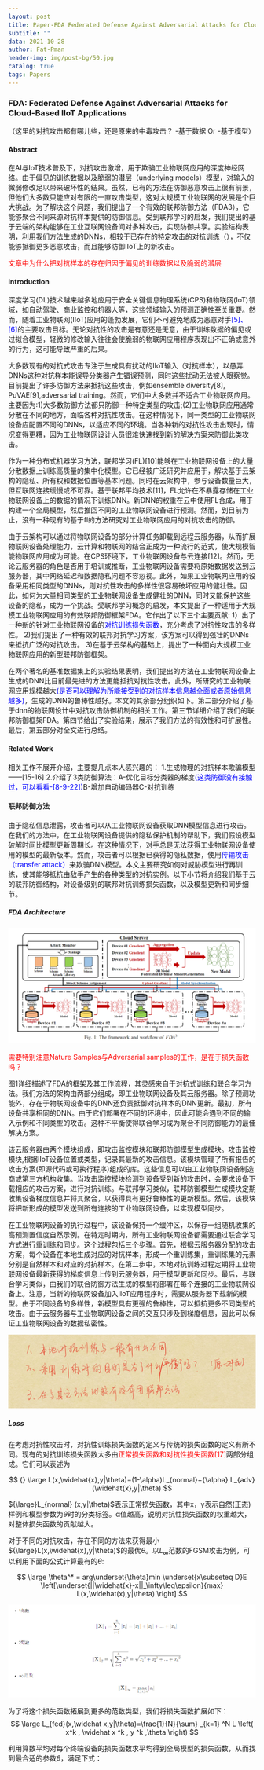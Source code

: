 ```yaml
---
layout: post
title: Paper-FDA Federated Defense Against Adversarial Attacks for Cloud-Based IIoT Applications
subtitle: ""
data: 2021-10-28
author: Fat-Pman
header-img: img/post-bg/50.jpg
catalog: true
tags: Papers
---
```


### FDA: Federated Defense Against Adversarial Attacks for Cloud-Based IIoT Applications

（这里的对抗攻击都有哪儿些，还是原来的中毒攻击？ -基于数据 Or -基于模型）

#### Abstract

在AI与IoT技术普及下，对抗攻击激增，用于欺骗工业物联网应用的深度神经网络。由于偏见的训练数据以及脆弱的潜层（underlying models）模型，对输入的微弱修改足以带来破坏性的结果。虽然，已有的方法在防御恶意攻击上很有前景，但他们大多数只能应对有限的一直攻击类型，这对大规模工业物联网的发展是个巨大挑战。为了解决这个问题，我们提出了一个有效的联邦防御方法（FDA3），它能够聚合不同来源对抗样本提供的防御信息。受到联邦学习的启发，我们提出的基于云端的架构能够在工业互联网设备间对多种攻击，实现防御共享。实验结构表明，利用我们方法生成的DNNs，相较于已存在的特定攻击的对抗训练（），不仅能够抵御更多恶意攻击，而且能够防御IIoT上的新攻击。

<font color=red>文章中为什么把对抗样本的存在归因于偏见的训练数据以及脆弱的潜层</font>

#### introduction

深度学习(DL)技术越来越多地应用于安全关键信息物理系统(CPS)和物联网(IoT)领域，如自动驾驶、商业监控和机器人等，这些领域输入的预测正确性至关重要。然而，随着工业物联网(IIoT)应用的蓬勃发展，它们不可避免地成为恶意对手<font color=blue>[5]、[6]</font>的主要攻击目标。无论对抗性的攻击是有意还是无意，由于训练数据的偏见或过拟合模型，轻微的修改输入往往会使脆弱的物联网应用程序表现出不正确或意外的行为，这可能导致严重的后果。

[^-^]:
    需要看一看这篇论文引用的攻击方法是什么？cites:[5-6]

大多数现有的对抗式攻击专注于生成具有扰动的IIoT输入（对抗样本），以愚弄DNNs这种对抗样本能误导分类器产生错误预测，同时这些扰动无法被人眼察觉。目前提出了许多防御方法来抵抗这些攻击，例如ensemble diversity[8], PuVAE[9],adversarial training。然而，它们中大多数并不适合工业物联网应用。主要因为:1)大多数防御方法都只防御一种特定类型的攻击;(2)工业物联网应用通常分散在不同的地方，面临各种对抗性攻击。在这种情况下，同一类型的工业物联网设备应配置不同的DNNs，以适应不同的环境。当各种新的对抗性攻击出现时，情况变得更糟，因为工业物联网设计人员很难快速找到新的解决方案来防御此类攻击。

作为一种分布式机器学习方法，联邦学习(FL)[10]能够在工业物联网设备上的大量分散数据上训练高质量的集中化模型。它已经被广泛研究并应用于，解决基于云架构的隐私、所有权和数据位置等基本问题。同时在云架构中，参与设备数量巨大，但互联网连接缓慢或不可靠。基于联邦平均技术[11]，FL允许在不暴露存储在工业物联网设备上的数据的情况下训练DNN。新DNN的权重在云中使用FL合成，用于构建一个全局模型，然后推回不同的工业物联网设备进行预测。然而，到目前为止，没有一种现有的基于fl的方法研究对工业物联网应用的对抗攻击的防御。

由于云架构可以通过将物联网设备的部分计算任务卸载到远程云服务器，从而扩展物联网设备处理能力，云计算和物联网的结合正成为一种流行的范式，使大规模智能物联网应用成为可能。在CPS环境下，工业物联网设备与云连接[12]。然而，无论云服务器的角色是否用于培训或推断，工业物联网设备需要将原始数据发送到云服务器，其中网络延迟和数据隐私问题不容忽视。此外，如果工业物联网应用的设备采用相同类型的DNNs，则对抗性攻击的多样性很容易破坏应用的健壮性。因此，如何为大量相同类型的工业物联网设备生成健壮的DNN，同时又能保护这些设备的隐私，成为一个挑战。受联邦学习概念的启发，本文提出了一种适用于大规模工业物联网应用的有效联邦防御框架FDA。它作出了以下三个主要贡献:
1）出了一种新的针对工业物联网设备的<font color=blue>对抗训练损失函数</font>，充分考虑了对抗性攻击的多样性。
2)我们提出了一种有效的联邦对抗学习方案，该方案可以得到强壮的DNNs来抵抗广泛的对抗攻击。
3)在基于云架构的基础上，提出了一种面向大规模工业物联网应用的新型联邦防御框架。

在两个著名的基准数据集上的实验结果表明，我们提出的方法在工业物联网设备上生成的DNN比目前最先进的方法更能抵抗对抗性攻击。此外，所研究的工业物联网应用规模越大<font color=blue>(是否可以理解为所能接受到的对抗样本信息越全面或者原始信息越多)</font>，生成的DNN的鲁棒性越好。本文的其余部分组织如下。第二部分介绍了基于dnn的物联网设计中对抗攻击防御机制的相关工作。第三节详细介绍了我们的联邦防御框架FDA。第四节给出了实验结果，展示了我们方法的有效性和可扩展性。最后，第五部分对全文进行总结。

#### Related Work
相关工作不展开介绍，主要提几点本人感兴趣的：
    1.生成物理的对抗样本欺骗模型——[15-16]
    2.介绍了3类防御算法：A-优化目标分类器的梯度<font color=blue>(这类防御没有接触过，可以看看-[8-9-22])</font>B-增加自动编码器C-对抗训练

#### 联邦防御方法
由于隐私信息泄露，攻击者可以从工业物联网设备获取DNN模型信息进行攻击。在我们的方法中，在工业物联网设备提供的隐私保护机制的帮助下，我们假设模型破解时间比模型更新周期长。在这种情况下，对手总是无法获得工业物联网设备使用的模型的最新版本。然而，攻击者可以根据已获得的隐私数据，使用<font color=blue>传输攻击（transfer attack）</font>来欺骗DNN模型。本文主要研究如何对威胁模型进行再训练，使其能够抵抗由敌手产生的各种类型的对抗实例。以下小节将介绍我们基于云的联邦防御结构，对设备级别的联邦对抗训练损失函数，以及模型更新和同步细节。

##### FDA Architecture

![framwork](/img/20211028/1.png)

<font color=red>需要特别注意Nature Samples与Adversarial samples的工作，是在于损失函数吗？</font>

图1详细描述了FDA的框架及其工作流程，其灵感来自于对抗式训练和联合学习方法。我们方法的架构由两部分组成，即工业物联网设备及其云服务器。除了预测功能外，存在于物联网设备中的DNN还负责抵御对抗样本的DNN更新。最初，所有设备共享相同的DNN。由于它们部署在不同的环境中，因此可能会遇到不同的输入示例和不同类型的攻击。这种不平衡使得联合学习成为聚合不同防御能力的最佳解决方案。

该云服务器由两个模块组成，即攻击监控模块和联邦防御模型生成模块。攻击监控模块,根据IIoT设备位置或类型，记录其最新的攻击信息。该模块管理了所有报告的攻击方案(即源代码或可执行程序)组成的库。这些信息可以由工业物联网设备制造商或第三方机构收集。当攻击监控模块检测到设备受到新的攻击时，会要求设备下载相应的攻击方案，进行对抗训练。与联邦学习类似，联邦防御模型生成模块定期收集设备梯度信息并将其聚合，以获得具有更好鲁棒性的更新模型。然后，该模块将把新形成的模型发送到所有连接的工业物联网设备，以实现模型同步。

在工业物联网设备的执行过程中，该设备保持一个缓冲区，以保存一组随机收集的高预测置信度自然示例。在特定时期内，所有工业物联网设备都需要通过联合学习方式进行重训练和同步。这个过程包括三个步骤。首先，根据云服务器分配的攻击方案，每个设备在本地生成对应的对抗样本，形成一个重训练集，重训练集的元素分别是自然样本和对应的对抗样本。在第二步中，本地对抗训练过程定期将工业物联网设备最新获得的梯度信息上传到云服务器，用于模型更新和同步。最后，与联合学习类似，由我们的联合防御方法生成的模型将部署在每个连接的工业物联网设备上。注意，当新的物联网设备加入IIoT应用程序时，需要从服务器下载新的模型。由于不同设备的多样性，新模型具有更强的鲁棒性，可以抵抗更多不同类型的攻击。由于云服务器与工业物联网设备之间的交互只涉及到梯度信息，因此可以保证工业物联网设备的数据私密性。

![question](/img/20211028/2.png)

##### Loss
在考虑对抗性攻击时，对抗性训练损失函数的定义与传统的损失函数的定义有所不同。现有的对抗训练损失函数大多由<font color=red>正常损失函数和对抗性损失函数[17]</font>两部分组成。它们可以表述为

$$ {}
\large
L(x,\widehat{x},y|\theta)=(1-\alpha)L_{normal}+{\alpha} L_{adv}(\widehat{x},y|\theta)
$$

${\large}L_{normal} (x,y|\theta)$表示正常损失函数，其中x，y表示自然(正态)样例和模型参数为$\theta$时的分类标签。α值越高，说明对抗性损失函数的权重越大，对整体损失函数的贡献越大。

对于不同的对抗攻击，存在不同的方法来获得最小${\large}L(x,\widehat{x},y|\theta)$的最优$\theta$。以$L_{\infty}$范数的FGSM攻击为例，可以利用下面的公式计算最有的$\theta$:

$$
\large
\theta^* = arg\underset{\theta}min \underset{x\subseteq D}E \left[\underset{||\widehat{x}-x||_\infty\leq\epsilon}{max} L(x,\widehat(x),y|\theta) \right]
$$

![L_norm](/img/20211028/3.png)

为了将这个损失函数拓展到更多的范数类型，我们将损失函数扩展如下：
$$
\large
L_{fed}(x,\widehat x,y|\theta)=\frac{1}{N}{\sum} _{k=1} ^N L \left( x^k , \widehat x ^k , y ^k ,\theta \right)
$$

利用算数平均对每个终端设备的损失函数求平均得到全局模型的损失函数，从而找到最合适的参数$\theta$，满足下式：


